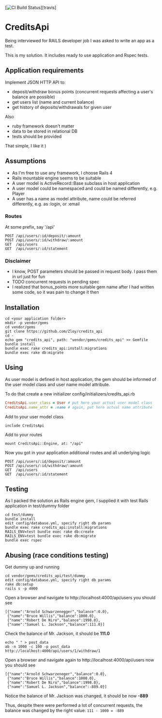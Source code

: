 [![CI Build Status](https://secure.travis-ci.org/zloy/credits_api.png?branch=master)][travis]

# CreditsApi

Being interviewed for RAILS  developer job I was asked to write an app as a test.

This is my solution. It includes ready to use application and Rspec tests.


## Application requirements

Implement JSON HTTP API to:

* deposit/withdraw bonus points (concurrent requests affecting a user's balance are possible)
* get users list (name and current balance)
* get history of deposits/withdrawals for given user

Also
* ruby framework doesn't matter
* data to be stored in relational DB
* tests should be provided

That simple, I like it )

## Assumptions

* As I'm free to use any framework, I choose Rails 4
* Rails mountable engine seems to be suitable
* A user model is ActiveRecord::Base subclass in host application
* A user model could be namespaced and could be named differently, e.g. Player
* A user has a name as model attribute, name could be referred differently, e.g. as :login, or :email 

### Routes

At some prefix, say '/api'

```
POST /api/users/:id/deposit/:amount
POST /api/users/:id/withdraw/:amount
GET  /api/users
GET  /api/users/:id/statement
```

### Disclaimer

* I know, POST parameters should be passed in request body. I pass them in url just for fun
* TODO concurrent requests in pending spec
* I realized that bonus_points more suitable gem name after I had written some code, so it was pain to change it then


## Installation

```
cd <your application folder>
mkdir -p vendor/gems
cd vendor/gems
git clone https://github.com/Zloy/credits_api
cd -
echo gem "credits_api", path: "vendor/gems/credits_api" >> Gemfile
bundle install
bundle exec rake credits_api:install:migrations
bundle exec rake db:migrate
```

## Using

As user model is defined in host application, the gem should be informed of the user model class and user name model attribute.

To do that create a new initializer config/initializers/credits_api.rb 

```ruby
CreditsApi.user_class = User # put here your actual user model class
CreditsApi.name_attr = :name # again, put here actual name attribute
```

Add to your user model class

```include CreditsApi```

Add to your routes

```mount CreditsApi::Engine, at: "/api"```

Now you got in your application additional routes and all underlying logic
  
```
POST /api/users/:id/deposit/:amount
POST /api/users/:id/withdraw/:amount
GET  /api/users
GET  /api/users/:id/statement
```

## Testing

As I packed the solution as Rails engine gem, I supplied it with test Rails application in test/dummy folder

```
cd test/dummy
bundle install
edit config/database.yml, specify right db params
bundle exec rake credits_api:install:migrations
RAILS_ENV=test bundle exec rake db:create
RAILS_ENV=test bundle exec rake db:migrate
bundle exec rspec
```

## Abusing (race conditions testing)

Get dummy up and running

```
cd vendor/gems/credits_api/test/dummy
edit config/database.yml, specify right db params
rake db:setup
rails s -p 4000
```
  
Open a browser and navigate to http://localhost:4000/api/users
you should see 

```
[{"name":"Arnold Schwarzenegger","balance":0.0},
 {"name":"Bruce Willis","balance":1000.0},
 {"name":"Robert De Niro","balance":1998.0},
 {"name":"Samuel L. Jackson","balance":111.0}]
```

Check the balance of Mr. Jackson, it should be <b>111.0</b>

```
echo " " > post_data
ab -n 1000 -c 100 -p post_data http://localhost:4000/api/users/1/withdraw/1
```

Open a browser and navigate again to http://localhost:4000/api/users
now you should see 
  
```
[{"name":"Arnold Schwarzeneger","balance":0.0},
 {"name":"Bruce Willis","balance":1000.0},
 {"name":"Robert De Niro","balance":1998.0},
 {"name":"Samuel L. Jackson","balance":-889.0}]
```
  
Notice the balance of Mr. Jackson was changed, it should be now <b>-889</b>

Thus, despite there were performed a lot of concurrent requests, the balance was changed by the right value: ```111 - 1000 = -889```
